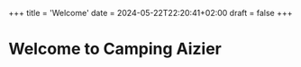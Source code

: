 +++
title = 'Welcome'
date = 2024-05-22T22:20:41+02:00
draft = false
+++

# Welcome to Camping Aizier

